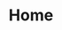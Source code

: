 ---
title: Home
description: Hello and welcome. I'm Noah, a designer, developer and photographer based in the USA
type: "page"
---